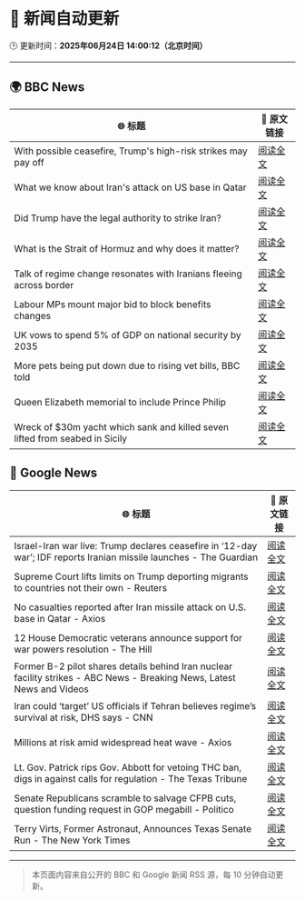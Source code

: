 # 🧠 新闻自动更新

🕒 更新时间：**2025年06月24日 14:00:12（北京时间）**

---

## 🌍 BBC News

| 🌐 标题 | 🔗 原文链接 |
|--------|-------------|
| With possible ceasefire, Trump's high-risk strikes may pay off | [阅读全文](https://www.bbc.com/news/articles/cdr3yxgjd6ro) |
| What we know about Iran's attack on US base in Qatar | [阅读全文](https://www.bbc.com/news/articles/cdjxdgjpd48o) |
| Did Trump have the legal authority to strike Iran? | [阅读全文](https://www.bbc.com/news/articles/c4gkw04yze1o) |
| What is the Strait of Hormuz and why does it matter? | [阅读全文](https://www.bbc.com/news/articles/c78n6p09pzno) |
| Talk of regime change resonates with Iranians fleeing across border | [阅读全文](https://www.bbc.com/news/articles/cy9xl4nrq8wo) |
| Labour MPs mount major bid to block benefits changes | [阅读全文](https://www.bbc.com/news/articles/c8d6947ej5ro) |
| UK vows to spend 5% of GDP on national security by 2035 | [阅读全文](https://www.bbc.com/news/articles/c07dk90d94vo) |
| More pets being put down due to rising vet bills, BBC told | [阅读全文](https://www.bbc.com/news/articles/ce9xjmz70m5o) |
| Queen Elizabeth memorial to include Prince Philip | [阅读全文](https://www.bbc.com/news/articles/cy8g98zxgg6o) |
| Wreck of $30m yacht which sank and killed seven lifted from seabed in Sicily | [阅读全文](https://www.bbc.com/news/articles/crrq0w8evnjo) |

## 📰 Google News

| 🌐 标题 | 🔗 原文链接 |
|--------|-------------|
| Israel-Iran war live: Trump declares ceasefire in ‘12-day war’; IDF reports Iranian missile launches - The Guardian | [阅读全文](https://news.google.com/rss/articles/CBMizAFBVV95cUxOeVBCTG55S2NYem9Sbnl5aE1MZUg2c25mWXl0dlhrZk81YlVYdjBkR2QyT2ZUYzZ5VVRlSnF4cXNxTGYzVklTcGtta0hDRlNxdTNta2dZaURQdlZXWGJGMENXcGZiUmFVZ3BVYmQzQUl5V19NNDVndEk5WEVVVF8zVFBpSTZZZlpjaWxLWkJrRlM0N1ZyVkh0U0J5aU5xWkRuVUV3OUV5bWhjWTJ3OWt6UF9sRi1Kd2piT1d6aVJ2RHZYZlBUbU5CXzhWSkY?oc=5) |
| Supreme Court lifts limits on Trump deporting migrants to countries not their own - Reuters | [阅读全文](https://news.google.com/rss/articles/CBMiwwFBVV95cUxNVjRTNmRRNURMc01CWmFHX3pMUk1VZXA3SzZ0Y2tNVmVaTVhmcW9Lc2U2NGxsWkFFZ01TZ1JKU3dCZTJPYnZvOGJhTG9TT1FKdThTRjMzYklfUl9CYW01SEk5MlZndDN2VW5RbURiLWtaVnAzMlRhZjlmdmZ6UkJCS05yM2RyWXFQSG14M2lYOFlWVUpmUjBSNWdyZng3Yk5FRmo2bVpKNVVFcXlPREN2eVd2NXdXSWFGdW5WQ0dUeEhpc1k?oc=5) |
| No casualties reported after Iran missile attack on U.S. base in Qatar - Axios | [阅读全文](https://news.google.com/rss/articles/CBMidEFVX3lxTE8wNjdNUlpiS1o3UFp3RVNQd1JxUUU5Znh2aHNWMWNPNGtCSkdaS3hmTU45SlhlNzRaOWpwbG90LUVlT18wZVlWT0hLLTZRNVp2aFNtand0VWJwSWVfdGVLcXh1c0RTZVFocXNNSjBiZk5JR3BH?oc=5) |
| 12 House Democratic veterans announce support for war powers resolution - The Hill | [阅读全文](https://news.google.com/rss/articles/CBMikwFBVV95cUxNYldRR29QSThYU3o0X3FJM1d0WXc3WTVMc1hVNmRISTlVZm5DV2syck1BdzRCSDdRRExCZGxiWE9pMHdmeUtuZ05ZWWV6Zkhoaldqc3FCWDJvUzRwSXFDSWdwQ3ZLbmp6Mmc5Z1pkVGItV1NMS2tPMlJrRHJ4dWx2RHVZZFFRUzRnWjZIVWM5dXptQ3PSAZgBQVVfeXFMTjFwN000MUo1MUYtN3BqOXlON0hOVG9SMmxObVZ6b01XdXMzLWtJM0RLSE9id2tCNWJubXotVnBYWkxxR2dYUWFzT24tVmVnQjhORnhBNnhmWTdrWUN1T3VBVjRnUVNoajFNNXZuRHYzWUFVNm5wNzRtQllEcmhWZGJFWHM2Y25kcHdJenJmckJKTk9LUkVSWko?oc=5) |
| Former B-2 pilot shares details behind Iran nuclear facility strikes - ABC News - Breaking News, Latest News and Videos | [阅读全文](https://news.google.com/rss/articles/CBMinAFBVV95cUxNd21fenJ5aEcxWnltVDdpZmdvcG0zMUkzd3ZTR196VW4tVVRFM01xTklGbkdKWS1mVUVIajRqaEN0WGtoUHBRUzhyYjlJa3lyY25RS2dPN0xjX0xKSzB0QTFxbWhrV05KQ1dLckVTQUp5ZGdJQkZzMEE1QjJURzY3S0hDM1o4c1BKRS1aNk10Y2xQQkFHUTZfcTNzUlLSAaIBQVVfeXFMTndSNU1XTk1WcEpnU0Zac0hYajRZNzRpbTNzeXRZQU01X0luRFoydW1NeHJiNWhNRnZJWDBnc3RieVR1aE9POF8yeVoyNVM1QjBHd1BkblBsWUFISXhUUndSanl5cFUyUUI0OGVnemZNbjhwM0VNYzU3SVVOd1IxVEJLdTlQbGpFU21rQlk3RFg1MDF4eGg0bUhLOU9uc3VNekx3?oc=5) |
| Iran could ‘target’ US officials if Tehran believes regime’s survival at risk, DHS says - CNN | [阅读全文](https://news.google.com/rss/articles/CBMiigFBVV95cUxNMlBBZThueUpIc0pGYWtkTDlnX3FOSndpcC1mLU9EaHhHenhkcWtoV29rYndPOVRfYWJLT0hINzI1T3dsdEI2bUxHZnFoNnViRnVKaExzSktNeW1sZmJadGFqRHMxNmI0MEhVU1F5Mi04X0FRTDJOdHZfMUJYbW1qREhzR2NLdlNoT3fSAY8BQVVfeXFMTVUtN1Z4cWhDVTVyLVIxTF9vdEgxSHFYUVZpM1AtTlJyNVZJZnE0N1NhbFJSYVlZVm9mS3hMZWFyUk9NYi1qZVVuSzZXaG5zZlJOMjFtclFPdzFPVUpxNElyYVZrbzNzeGJWZlIwVGtidUZUR01vNW9uVXNKS1RxWVJBNGVzXzhxQms1VU1CT3M?oc=5) |
| Millions at risk amid widespread heat wave - Axios | [阅读全文](https://news.google.com/rss/articles/CBMiVEFVX3lxTE80MEVRNzRsSmJTSC10M29hZ0FTaGxtMEUxRzVWdk1nanBwdGI5Z19Bb0N6clFhVTlEdjQ3UWVTUnhjVDNicWtZU2N0Y2NGVFZtVXpHdw?oc=5) |
| Lt. Gov. Patrick rips Gov. Abbott for vetoing THC ban, digs in against calls for regulation - The Texas Tribune | [阅读全文](https://news.google.com/rss/articles/CBMikgFBVV95cUxQdFZBRTdKalkxeFNCNEg3alA0QUUxQ1htelFyemhwc0o2aUZ5dDBsTnppSUlZbFVxMzlwUTRhZXJIa3VHOF9CYmdxaEoyVWg5cVpYRHc3dndJdXhrVG1ud1AwcjNEX2IyaHh5eGRFd093LXFoY09YU1lIX3k1bFRqcWREZjdkbWowNGNxa1lYU1ZPZw?oc=5) |
| Senate Republicans scramble to salvage CFPB cuts, question funding request in GOP megabill - Politico | [阅读全文](https://news.google.com/rss/articles/CBMirAFBVV95cUxQWklDMmV6MHNfdFAwNmFwQXE3OG92RG5wM0NSa2M0dFByYzd1VGY4dFZhVHljWkUxdUxzU1hVanBFOGFhOTNQWW0yLTFiZmJLSGtKZVBsV1JvSW01eV9RZVlDQXNMbFYxSVlqWHVMYjgxQnliZl9sMFc3ZDFrSUVhbTJ2bFRTd1Y2cFpzVUI2TDVickk0NEZqT0F6RFlGM0xBenZMVFhkbjV2UTMx?oc=5) |
| Terry Virts, Former Astronaut, Announces Texas Senate Run - The New York Times | [阅读全文](https://news.google.com/rss/articles/CBMihgFBVV95cUxOWlVtMUJHWndsNEZLM1JHRldHQWpxOWdCbGN3MXo3Y0dMeUZxZ0FXb2JEZFhFenc1Q2JCb1pZN3F2em93U0pGd2ltcjhXRE1STFNCUndKcFpPOE1aWnAxY09oYnJuc3Vha2JoWXp3M0hwYU9BMjJfT1ZON2c0eGhhNFdPWGV3QQ?oc=5) |

---
> 本页面内容来自公开的 BBC 和 Google 新闻 RSS 源，每 10 分钟自动更新。